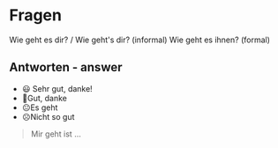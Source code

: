 # Fragen 
Wie geht es dir? / Wie geht's dir? (informal)
Wie geht es ihnen? (formal)

## Antworten - answer
- 😃 Sehr gut, danke!
- 🙂Gut, danke
- 😐Es geht
- ☹️Nicht so gut

> Mir geht ist ...


